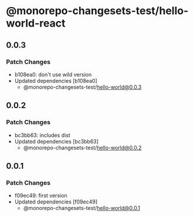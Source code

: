 # @monorepo-changesets-test/hello-world-react

## 0.0.3

### Patch Changes

- b108ea0: don't use wild version
- Updated dependencies [b108ea0]
  - @monorepo-changesets-test/hello-world@0.0.3

## 0.0.2

### Patch Changes

- bc3bb63: includes dist
- Updated dependencies [bc3bb63]
  - @monorepo-changesets-test/hello-world@0.0.2

## 0.0.1

### Patch Changes

- f09ec49: first version
- Updated dependencies [f09ec49]
  - @monorepo-changesets-test/hello-world@0.0.1
